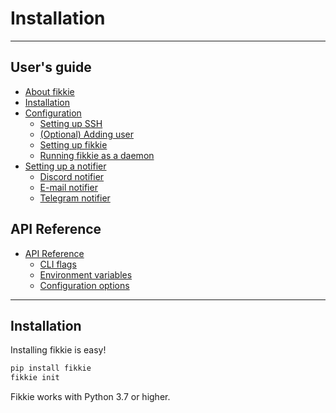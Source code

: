 # Installation

* * *

## User's guide

* [About fikkie](./index)
* [Installation](#)
* [Configuration](./configuration)
  * [Setting up SSH](./configuration#setting-up-ssh)
  * [(Optional) Adding user](./configuration#adding-user)
  * [Setting up fikkie](./configuration#setting-up-fikkie)
  * [Running fikkie as a daemon](./configuration#running-fikkie-as-a-daemon)
* [Setting up a notifier](./notifiers)
  * [Discord notifier](./notifiers#discord-notifier)
  * [E-mail notifier](./notifiers#e-mail-notifier)
  * [Telegram notifier](./notifiers#telegram-notifier)


## API Reference

* [API Reference](./api)
  * [CLI flags](./api#cli-flags)
  * [Environment variables](./api#environment-variables)
  * [Configuration options](./api#configuration-options)


* * *

## Installation

Installing fikkie is easy!

```bash
pip install fikkie
fikkie init
```

Fikkie works with Python 3.7 or higher.
